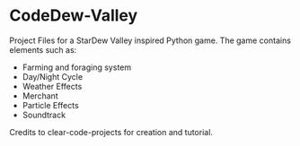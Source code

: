 # CodeDew-Valley
Project Files for a StarDew Valley inspired Python game. The game contains elements such as: 
* Farming and foraging system
* Day/Night Cycle
* Weather Effects
* Merchant
* Particle Effects
* Soundtrack

Credits to clear-code-projects for creation and tutorial. 

